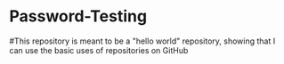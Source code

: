 # Password-Testing
#This repository is meant to be a "hello world" repository, showing that I can use the basic uses of repositories on GitHub
